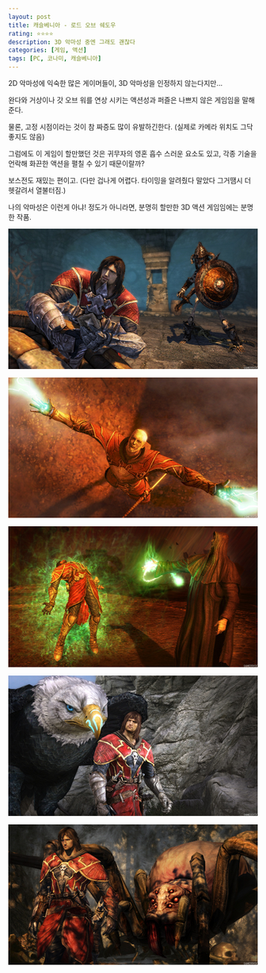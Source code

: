 ```yaml
---
layout: post
title: 캐슬베니아 - 로드 오브 쉐도우
rating: ⭐️⭐️⭐️⭐️
description: 3D 악마성 중엔 그래도 괜찮다
categories: [게임, 액션]
tags: [PC, 코나미, 캐슬베니아]
---
```


2D 악마성에 익숙한 많은 게이머들이, 3D 악마성을 인정하지 않는다지만…

완다와 거상이나 갓 오브 워를 연상 시키는 액션성과 퍼즐은 나쁘지 않은 게임임을 말해준다.

물론, 고정 시점이라는 것이 참 짜증도 많이 유발하긴한다. (실제로 카메라 위치도 그닥 좋지도 않음)

그럼에도 이 게임이 할만했던 것은 귀무자의 영혼 흡수 스러운 요소도 있고, 각종 기술을 언락해 화끈한 액션을 펼칠 수 있기 때문이랄까?

보스전도 재밌는 편이고. (다만 겁나게 어렵다. 타이밍을 알려줬다 말았다 그거땜시 더 헷갈려서 열불터짐.)

나의 악마성은 이런게 아냐! 정도가 아니라면, 분명히 할만한 3D 액션 게임임에는 분명한 작품.

![CV](../../images/2014/castlevania_los_00.jpg)

![CV](../../images/2014/castlevania_los_01.jpg)

![CV](../../images/2014/castlevania_los_02.jpg)

![CV](../../images/2014/castlevania_los_03.jpg)

![CV](../../images/2014/castlevania_los_04.jpg)
